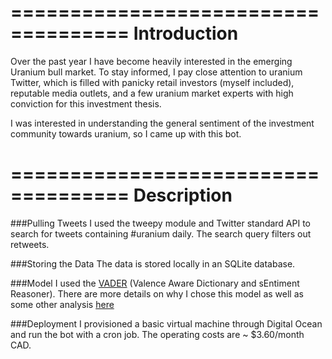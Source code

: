 ====================================
Introduction
====================================

Over the past year I have become heavily interested in the emerging Uranium bull market. To stay informed, I pay close attention to uranium Twitter, which is filled with panicky retail investors (myself included), reputable media outlets, and a few uranium market experts with high conviction for this investment thesis. 

I was interested in understanding the general sentiment of the investment community towards uranium, so I came up with this bot.

====================================
Description
====================================

###Pulling Tweets
I used the tweepy module and Twitter standard API to search for tweets containing #uranium daily. The search query filters out retweets. 

###Storing the Data
The data is stored locally in an SQLite database.

###Model
I used the [VADER](https://github.com/cjhutto/vaderSentiment) (Valence Aware Dictionary and sEntiment Reasoner). There are more details on why I chose this model as well as some other analysis [here](https://github.com/jackmackle12/uranium-twitter-bot/blob/master/notebooks/001-Vader.ipynb)

###Deployment
I provisioned a basic virtual machine through Digital Ocean and run the bot with a cron job. The operating costs are ~ $3.60/month CAD. 


